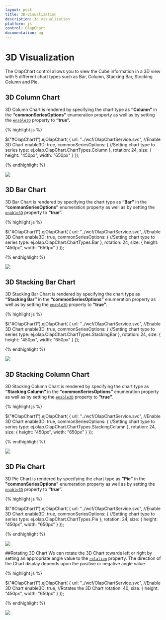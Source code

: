 ```yaml
---
layout: post
title: 3D-Visualization
description: 3d visualization
platform: js
control: OlapChart
documentation: ug
---
```


# 3D Visualization

The OlapChart control allows you to view the Cube information in a 3D view with 5 different chart types such as Bar, Column, Stacking Bar, Stocking Column and Pie.

## 3D Column Chart

3D Column Chart is rendered by specifying the chart type as **“Column”** in the **“commonSeriesOptions”** enumeration property as well as by setting the [`enable3D`](/js/api/ejchart#members:enable3d) property to **“true”.**

{% highlight js %}

$("#OlapChart1").ejOlapChart(
{
    url: "../wcf/OlapChartService.svc",
    //Enable 3D Chart
    enable3D: true,
    commonSeriesOptions:
    {
        //Setting chart type to series
        type: ej.olap.OlapChart.ChartTypes.Column
    },
    rotation: 24,
    size:
    {
        height: "450px",
        width: "650px"
    }
});

{% endhighlight %}

![](3D-Visualization_images/column3d.png)

## 3D Bar Chart

3D Bar Chart is rendered by specifying the chart type as **“Bar”** in the **“commonSeriesOptions”** enumeration property as well as by setting the [`enable3D`](/js/api/ejchart#members:enable3d) property to **“true”.**

{% highlight js %}

$("#OlapChart1").ejOlapChart(
{
    url: "../wcf/OlapChartService.svc",
    //Enable 3D Chart
    enable3D: true,
    commonSeriesOptions:
    {
        //Setting chart type to series
        type: ej.olap.OlapChart.ChartTypes.Bar
    },
    rotation: 24,
    size:
    {
        height: "450px",
        width: "650px"
    }
});

{% endhighlight %}

![](3D-Visualization_images/bar3d.png)

## 3D Stacking Bar Chart
3D Stacking Bar Chart is rendered by specifying the chart type as **“Stacking Bar”** in the **“commonSeriesOptions”** enumeration property as well as by setting the [`enable3D`](/js/api/ejchart#members:enable3d) property to **“true”.**

{% highlight js %}

$("#OlapChart1").ejOlapChart(
{
    url: "../wcf/OlapChartService.svc",
    //Enable 3D Chart
    enable3D: true,
    commonSeriesOptions:
    {
        //Setting chart type to series
        type: ej.olap.OlapChart.ChartTypes.StackingBar
    },
    rotation: 24,
    size:
    {
        height: "450px",
        width: "650px"
    }
});

{% endhighlight %}

![](3D-Visualization_images/stackingbar3d.png)

## 3D Stacking Column Chart
3D Stacking Column Chart is rendered by specifying the chart type as **“Stacking Column”** in the **“commonSeriesOptions”** enumeration property as well as by setting the [`enable3D`](/js/api/ejchart#members:enable3d) property to **“true”.**

{% highlight js %}

$("#OlapChart1").ejOlapChart(
{
    url: "../wcf/OlapChartService.svc",
    //Enable 3D Chart
    enable3D: true,
    commonSeriesOptions:
    {
        //Setting chart type to series
        type: ej.olap.OlapChart.ChartTypes.StackingColumn
    },
    rotation: 24,
    size:
    {
        height: "450px",
        width: "650px"
    }
});

{% endhighlight %}

![](3D-Visualization_images/stackingcolumn3d.png)

## 3D Pie Chart
3D Pie Chart is rendered by specifying the chart type as **"Pie"** in the **"commonSeriesOptions"** enumeration property as well as by setting the [`enable3D`](/js/api/ejchart#members:enable3d) property to **“true”.**

{% highlight js %}

$("#OlapChart1").ejOlapChart(
{
    url: "../wcf/OlapChartService.svc",
    //Enable 3D Chart
    enable3D: true,
    commonSeriesOptions: {
       //Setting chart type to series
       type: ej.olap.OlapChart.ChartTypes.Pie
    },
    rotation: 24,
    size: {
       height: "450px",
       width: "650px"
    }
});

{% endhighlight %}   

![](3D-Visualization_images/pie3d.png)

##Rotating 3D Chart
We can rotate the 3D Chart towards left or right by setting an appropriate angle value to the [`rotation`](/js/api/ejchart#members:rotation) property. The direction of the Chart display depends upon the positive or negative angle value.

{% highlight js %}

$("#OlapChart1").ejOlapChart(
{
    url: "../wcf/OlapChartService.svc",
    //Enable 3D Chart
    enable3D: true,
    //Rotates the 3D Chart
    rotation: 40,
    size:
    {
        height: "450px",
        width: "650px"
    }
});

{% endhighlight %} 

![](3D-Visualization_images/rotation3d.png)